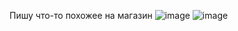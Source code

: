 Пишу что-то похожее на магазин
![image](https://user-images.githubusercontent.com/118122990/233168132-b7a66ce2-2f3c-4c46-bd20-45afefcc159a.png)
![image](https://user-images.githubusercontent.com/118122990/233168175-04b81c94-cae0-4f66-8591-16ad4b3b27c3.png)
